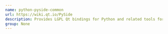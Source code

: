 ```yaml
---
name: python-pyside-common
url: https://wiki.qt.io/PySide
description: Provides LGPL Qt bindings for Python and related tools for binding generation (Common Files) URL : https://wiki.
group: None
---
```

